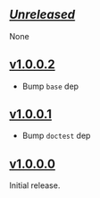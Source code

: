 ## [_Unreleased_](https://github.com/freckle/nonempty-zipper/compare/v1.0.0.2...main)

None

## [v1.0.0.2](https://github.com/freckle/nonempty-zipper/compare/v1.0.0.1...v1.0.0.2)

 - Bump `base` dep

## [v1.0.0.1](https://github.com/freckle/nonempty-zipper/compare/v1.0.0.0...v1.0.0.1)

 - Bump `doctest` dep

## [v1.0.0.0](https://github.com/freckle/nonempty-zipper/tree/v1.0.0.0)

Initial release.
